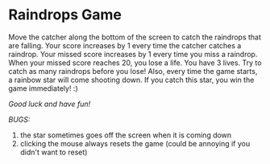 Raindrops Game
==============

Move the catcher along the bottom of the screen to catch the raindrops that are falling. Your score increases by 1 every time the catcher catches a raindrop. Your missed score increases by 1 every time you miss a raindrop. When your missed score reaches 20, you lose a life. You have 3 lives. Try to catch as many raindrops before you lose! Also, every time the game starts, a rainbow star will come shooting down. If you catch this star, you win the game immediately! :)

*Good luck and have fun!*

_BUGS:_
1. the star sometimes goes off the screen when it is coming down
2. clicking the mouse always resets the game (could be annoying if you didn't want to reset)
